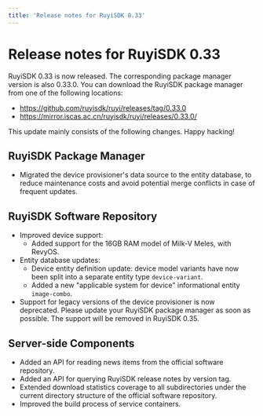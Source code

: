 ```yaml
---
title: 'Release notes for RuyiSDK 0.33'
---
```


# Release notes for RuyiSDK 0.33

RuyiSDK 0.33 is now released. The corresponding package manager version is also 0.33.0.
You can download the RuyiSDK package manager from one of the following locations:

* https://github.com/ruyisdk/ruyi/releases/tag/0.33.0
* https://mirror.iscas.ac.cn/ruyisdk/ruyi/releases/0.33.0/

This update mainly consists of the following changes. Happy hacking!

## RuyiSDK Package Manager

* Migrated the device provisioner's data source to the entity database, to reduce maintenance costs and avoid potential merge conflicts in case of frequent updates.

## RuyiSDK Software Repository

* Improved device support:
    * Added support for the 16GB RAM model of Milk-V Meles, with RevyOS.
* Entity database updates:
    * Device entity definition update: device model variants have now been split into a separate entity type `device-variant`.
    * Added a new "applicable system for device" informational entity `image-combo`.
* Support for legacy versions of the device provisioner is now deprecated. Please update your RuyiSDK package manager as soon as possible. The support will be removed in RuyiSDK 0.35.

## Server-side Components

* Added an API for reading news items from the official software repository.
* Added an API for querying RuyiSDK release notes by version tag.
* Extended download statistics coverage to all subdirectories under the current directory structure of the official software repository.
* Improved the build process of service containers.
